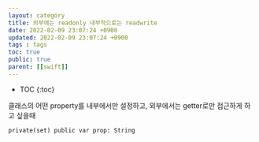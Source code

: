 ```yaml
---
layout: category
title: 외부에는 readonly 내부적으로는 readwrite 
date: 2022-02-09 23:07:24 +0900
updated: 2022-02-09 23:07:24 +0900
tags : tags
toc: true
public: true
parent: [[swift]]
---
```

* TOC
{:toc}

클래스의 어떤 property를 내부에서만 설정하고, 외부에서는 getter로만 접근하게 하고 싶을때 
```
private(set) public var prop: String
```